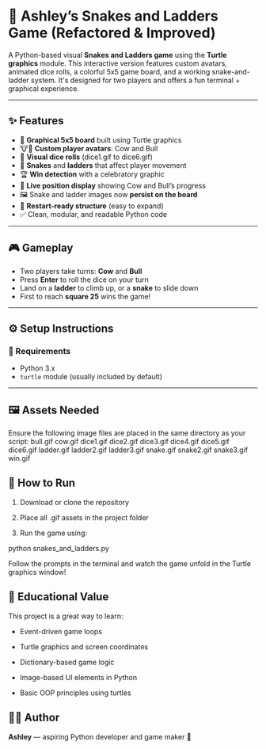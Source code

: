 # 🎲 Ashley’s Snakes and Ladders Game (Refactored & Improved)

A Python-based visual **Snakes and Ladders game** using the **Turtle graphics** module. This interactive version features custom avatars, animated dice rolls, a colorful 5x5 game board, and a working snake-and-ladder system. It's designed for two players and offers a fun terminal + graphical experience.

---

## ✨ Features

- 🧩 **Graphical 5x5 board** built using Turtle graphics
- 🐮🐂 **Custom player avatars**: Cow and Bull
- 🎲 **Visual dice rolls** (dice1.gif to dice6.gif)
- 🐍 **Snakes** and **ladders** that affect player movement
- 🏆 **Win detection** with a celebratory graphic
- 📍 **Live position display** showing Cow and Bull’s progress
- 🖼️ Snake and ladder images now **persist on the board**
- 🔁 **Restart-ready structure** (easy to expand)
- ✅ Clean, modular, and readable Python code



---

## 🎮 Gameplay

- Two players take turns: **Cow** and **Bull**
- Press **Enter** to roll the dice on your turn
- Land on a **ladder** to climb up, or a **snake** to slide down
- First to reach **square 25** wins the game!

---

## ⚙️ Setup Instructions

### 🐍 Requirements

- Python 3.x  
- `turtle` module (usually included by default)

---

## 🖼️ Assets Needed

Ensure the following image files are placed in the same directory as your script:
bull.gif
cow.gif
dice1.gif
dice2.gif
dice3.gif
dice4.gif
dice5.gif
dice6.gif
ladder.gif
ladder2.gif
ladder3.gif
snake.gif
snake2.gif
snake3.gif
win.gif

## 🚀 How to Run
1. Download or clone the repository

2. Place all .gif assets in the project folder

3. Run the game using:

python snakes_and_ladders.py

Follow the prompts in the terminal and watch the game unfold in the Turtle graphics window!

## 🧠 Educational Value
This project is a great way to learn:

- Event-driven game loops

- Turtle graphics and screen coordinates

- Dictionary-based game logic

- Image-based UI elements in Python

- Basic OOP principles using turtles

## 👩‍💻 Author
**Ashley** — aspiring Python developer and game maker 🐍

